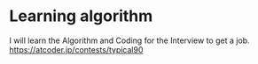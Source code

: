 # Learning algorithm
I will learn the Algorithm and Coding for the Interview to get a job.
https://atcoder.jp/contests/typical90